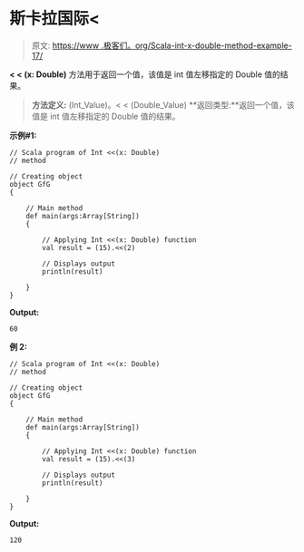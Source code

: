 # 斯卡拉国际<

> 原文: [https://www .极客们。org/Scala-int-x-double-method-example-17/](https://www.geeksforgeeks.org/scala-int-x-double-method-with-example-17/)

**< < (x: Double)** 方法用于返回一个值，该值是 int 值左移指定的 Double 值的结果。

> **方法定义:** (Int_Value)。< < (Double_Value)
> **返回类型:**返回一个值，该值是 int 值左移指定的 Double 值的结果。

**示例#1:**

```
// Scala program of Int <<(x: Double)
// method

// Creating object
object GfG
{ 

    // Main method
    def main(args:Array[String])
    {

        // Applying Int <<(x: Double) function
        val result = (15).<<(2)

        // Displays output
        println(result)

    }
} 
```

**Output:**

```
60

```

**例 2:**

```
// Scala program of Int <<(x: Double)
// method

// Creating object
object GfG
{ 

    // Main method
    def main(args:Array[String])
    {

        // Applying Int <<(x: Double) function
        val result = (15).<<(3)

        // Displays output
        println(result)

    }
} 
```

**Output:**

```
120

```